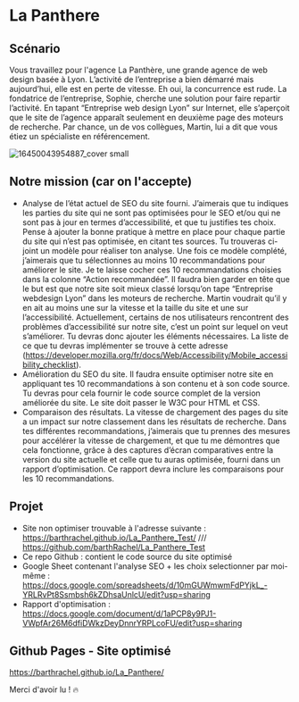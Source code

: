 # La Panthere

## Scénario
Vous travaillez pour l'agence La Panthère, une grande agence de web design basée à Lyon. L’activité de l’entreprise a bien démarré mais aujourd’hui, elle est en perte de vitesse. Eh oui, la concurrence est rude. La fondatrice de l’entreprise, Sophie, cherche une solution pour faire repartir l’activité. En tapant “Entreprise web design Lyon” sur Internet, elle s’aperçoit que le site de l’agence apparaît seulement en deuxième page des moteurs de recherche. Par chance, un de vos collègues, Martin, lui a dit que vous étiez un spécialiste en référencement.

![16450043954887_cover small](https://user-images.githubusercontent.com/43150113/197538306-9dd58b83-13a2-4357-b98b-5699c61087dc.png)

## Notre mission (car on l'accepte)
- Analyse de l’état actuel de SEO du site fourni. J’aimerais que tu indiques les parties du site qui ne sont pas optimisées pour le SEO et/ou qui ne sont pas à jour en termes d’accessibilité, et que tu justifies tes choix. Pense à ajouter la bonne pratique à mettre en place pour chaque partie du site qui n’est pas optimisée, en citant tes sources. Tu trouveras ci-joint un modèle pour réaliser ton analyse. Une fois ce modèle complété, j’aimerais que tu sélectionnes au moins 10 recommandations pour améliorer le site. Je te laisse cocher ces 10 recommandations choisies dans la colonne “Action recommandée”.
Il faudra bien garder en tête que le but est que notre site soit mieux classé lorsqu’on tape “Entreprise webdesign Lyon” dans les moteurs de recherche. Martin voudrait qu’il y en ait au moins une sur la vitesse et la taille du site et une sur l’accessibilité. Actuellement, certains de nos utilisateurs rencontrent des problèmes d’accessibilité sur notre site, c’est un point sur lequel on veut s’améliorer. Tu devras donc ajouter les éléments nécessaires. La liste de ce que tu devras implémenter se trouve à cette adresse (https://developer.mozilla.org/fr/docs/Web/Accessibility/Mobile_accessibility_checklist).
- Amélioration du SEO du site. Il faudra ensuite optimiser notre site en appliquant tes 10 recommandations à son contenu et à son code source. Tu devras pour cela fournir le code source complet de la version améliorée du site. Le site doit passer le W3C pour HTML et CSS.
- Comparaison des résultats. La vitesse de chargement des pages du site a un impact sur notre classement dans les résultats de recherche. Dans tes différentes recommandations, j’aimerais que tu prennes des mesures pour accélérer la vitesse de chargement, et que tu me démontres que cela fonctionne, grâce à des captures d’écran comparatives entre la version du site actuelle et celle que tu auras optimisée, fourni dans un rapport d’optimisation. Ce rapport devra inclure les comparaisons pour les 10 recommandations.

## Projet
- Site non optimiser trouvable à l'adresse suivante : https://barthrachel.github.io/La_Panthere_Test/   /// https://github.com/barthRachel/La_Panthere_Test
- Ce repo Github : contient le code source du site optimisé
- Google Sheet contenant l'analyse SEO + les choix selectionner par moi-même : https://docs.google.com/spreadsheets/d/10mGUWmwmFdPYjkL_-YRLRvPt8Ssmbsh6kZDhsaUnlcU/edit?usp=sharing
- Rapport d'optimisation : https://docs.google.com/document/d/1aPCP8y9PJ1-VWpfAr26M6dfiDWkzDeyDnnrYRPLcoFU/edit?usp=sharing

## Github Pages - Site optimisé
https://barthrachel.github.io/La_Panthere/

Merci d'avoir lu ! 🔥
